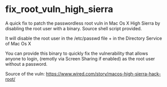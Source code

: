 # fix_root_vuln_high_sierra
A quick fix to patch the passwordless root vuln in Mac Os X High Sierra by disabling the root user with a binary. 
Source shell script provided.

It will disable the root user in the /etc/passwd file + in the Directory Service of Mac Os X

You can provide this binary to quickly fix the vulnerability that allows anyone to login, (remotly via Screen Sharing if enabled) as the root user without a password.

Source of the vuln:
https://www.wired.com/story/macos-high-sierra-hack-root/

